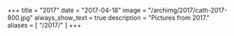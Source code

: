 +++
title = "2017"
date = "2017-04-18"
image = "/archimg/2017/cath-2017-800.jpg"
always_show_text = true
description = "Pictures from 2017."
aliases = [
    "/2017/"
]
+++